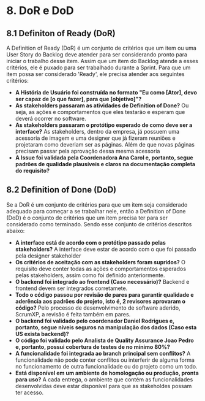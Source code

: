 # 8. DoR e DoD

## 8.1 Definiton of Ready (DoR)
A Definition of Ready (DoR) é um conjunto de critérios que um item ou uma User Story do Backlog deve atender para ser considerando pronto para iniciar o trabalho desse item. Assim que um item do Backlog atende a esses critérios, ele é puxado para ser trabalhado durante a Sprint. Para que um item possa ser considerado 'Ready', ele precisa atender aos seguintes critérios:

- **A História de Usuário foi construída no formato "Eu como [Ator], devo ser capaz de [o que fazer], para que [objetivo]"?**
- **As stakeholders passaram as atividades de Definition of Done?** Ou seja, as ações e comportamentos que eles testarão e esperam que deverá ocorrer no software.
- **As stakeholders passaram o protótipo esperado de como deve ser a interface?** As stakeholders, dentro da empresa, já possuem uma acessoria de imagem e uma designer que já fizeram reuniões e projetaram como deveriam ser as páginas. Além de que novas páginas precisam passar pela aprovação dessa mesma acessoria
- **A Issue foi validada pela Coordenadora Ana Carol e, portanto, segue padrões de qualidade plausíveis e claros na documentação completa do requisito?**

## 8.2 Definition of Done (DoD)
Se a DoR é um conjunto de critérios para que um item seja considerado adequado para começar a se trabalhar nele, então a Definition of Done (DoD) é o conjunto de critérios que um item precisa ter para ser considerado como terminado. Sendo esse conjunto de critérios descritos abaixo:

- **A interface está de acordo com o protótipo passado pelas stakeholders?** A interface deve estar de acordo com o que foi passado pela designer stakeholder
- **Os critérios de aceitação com as stakeholders foram supridos?** O requisito deve conter todas as ações e comportamentos esperados pelas stakeholders, assim como foi definido anteriormente.
- **O backend foi integrado ao frontend (Caso necessário)?** Backend e frontend devem ser integrados corretamete.
- **Todo o código passou por revisão de pares para garantir qualidade e aderência aos padrões do projeto, isto é, 2 revisores aprovaram o código?** Pelo processo de desenvolvimento de software aderido, ScrumXP, a revisão é feita também em pares.
- **O backend foi validado pelo coordenador Daniel Rodrigues e, portanto, segue níveis seguros na manipulação dos dados (Caso esta US exista backend)?**
- **O código foi validado pelo Analista de Quality Assurance Joao Pedro e, portanto, possui cobertura de testes de no mínimo 80%?**
- **A funcionalidade foi integrada ao branch principal sem conflitos?** A funcionalidade não pode conter conflitos ou interferir de alguma forma no funcionamento de outra funcionalidade ou do projeto como um todo.
- **Está disponível em um ambiente de homologação ou produção, pronta para uso?** A cada entrega, o ambiente que contém as funcionalidades desenvolvidas deve estar disponível para que as stakeholdes possam ter acesso.